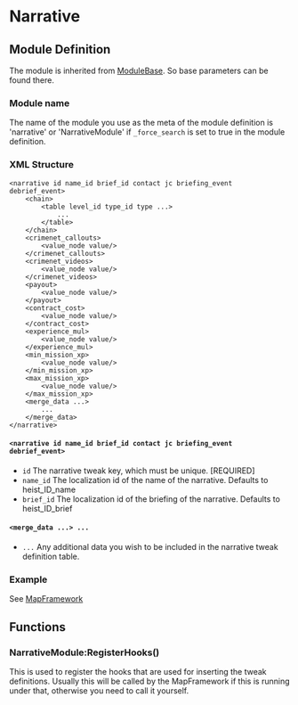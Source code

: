 # Narrative

## Module Definition

The module is inherited from [ModuleBase](https://github.com/GreatBigBushyBeard/PAYDAY-2-BeardLib/wiki/ModuleBase). So base parameters can be found there.

### Module name

The name of the module you use as the meta of the module definition is 'narrative' or 'NarrativeModule' if `_force_search` is set to true in the module definition.

### XML Structure

```markup
<narrative id name_id brief_id contact jc briefing_event debrief_event>
    <chain>
        <table level_id type_id type ...>
            ...
        </table>
    </chain>
    <crimenet_callouts>
        <value_node value/>
    </crimenet_callouts>
    <crimenet_videos>
        <value_node value/>
    </crimenet_videos>
    <payout>
        <value_node value/>
    </payout>
    <contract_cost>
        <value_node value/>
    </contract_cost>
    <experience_mul>
        <value_node value/>
    </experience_mul>
    <min_mission_xp>
        <value_node value/>
    </min_mission_xp>
    <max_mission_xp>
        <value_node value/>
    </max_mission_xp>
    <merge_data ...>
        ...
    </merge_data>
</narrative>
```

#### `<narrative id name_id brief_id contact jc briefing_event debrief_event>`

* `id` The narrative tweak key, which must be unique. \[REQUIRED\]
* `name_id` The localization id of the name of the narrative. Defaults to heist\_ID\_name
* `brief_id` The localization id of the briefing of the narrative. Defaults to heist\_ID\_brief

#### `<merge_data ...> ...`

* `...` Any additional data you wish to be included in the narrative tweak definition table.

### Example

See [MapFramework](https://github.com/GreatBigBushyBeard/PAYDAY-2-BeardLib/wiki/MapFramework)

## Functions

### NarrativeModule:RegisterHooks\(\)

This is used to register the hooks that are used for inserting the tweak definitions. Usually this will be called by the MapFramework if this is running under that, otherwise you need to call it yourself.

